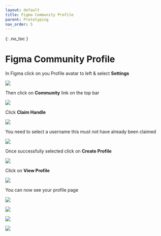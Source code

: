 ```yaml
---
layout: default
title: Figma Community Profile
parent: Prototyping
nav_order: 5
---
```


{: .no_toc }

# Figma Community Profile

In Figma click on you Profile avatar to left & select **Settings**

![](../images/figma_profile/fig_pro_1.png)

Then click on **Community** link on the top bar

![](../images/figma_profile/fig_pro_2.png)

Click **Claim Handle**

![](../images/figma_profile/fig_pro_3.png)

You need to select a username this must not have already been claimed

![](../images/figma_profile/fig_pro_4.png)

Once successfully selected click on **Create Profile**

![](../images/figma_profile/fig_pro_5.png)

Click on **View Profile**

![](../images/figma_profile/fig_pro_6.png)

You can now see your profile page

![](../images/figma_profile/fig_pro_8.png)


![](../images/figma_profile/fig_pro_10.png)

![](../images/figma_profile/fig_pro_11.png)

![](../images/figma_profile/fig_pro_9ooo.png)